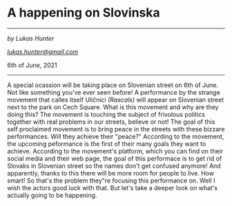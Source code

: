 # A happening on Slovinska

___

*by Lukas Hunter*

*lukas.hunter@gmail.com*

6th of June, 2021

___

A special ocassion will be taking place on Slovenian street on 6th of June. Not like something you've ever seen before! A performance by the strange movement that calles itself Uličníci *(Rascals)* will appear on Slovenian street next to the park on Cech Square. What is this movement and why are they doing this? The movement is touching the subject of frivolous politics together with real problems in our streets, believe or not! The goal of this self proclaimed movement is to bring peace in the streets with these bizzare performances. Will they achieve their "peace?" According to the movement, the upcoming peformance is the first of their many goals they want to achieve. According to the movement's platform, which you can find on their social media and their web page, the goal of this performace is to get rid of Slovaks in Slovenian street so the names don't get confused anymore! And apparently, thanks to this there will be more room for people to live. How smart! So that's the problem they"re focusing this performance on. Well I wish the actors good luck with that. But let's take a deeper look on what's actually going to be happening.
